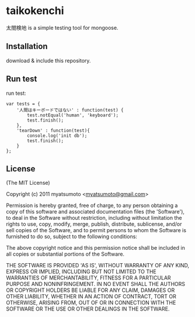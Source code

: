 # taikokenchi
太閤検地 is a simple testing tool for mongoose.

## Installation

download & include this repository.

## Run test

run test:

    var tests = {
        '人間はキーボードではない' : function(test) {
            test.notEqual('human', 'keyboard');
            test.finish();
        },
        'tearDown' : function(test){
            console.log('init db');
            test.finish();
        }
    };

## License 

(The MIT License)

Copyright (c) 2011 myatsumoto &lt;myatsumoto@gmail.com&gt;

Permission is hereby granted, free of charge, to any person obtaining
a copy of this software and associated documentation files (the
'Software'), to deal in the Software without restriction, including
without limitation the rights to use, copy, modify, merge, publish,
distribute, sublicense, and/or sell copies of the Software, and to
permit persons to whom the Software is furnished to do so, subject to
the following conditions:

The above copyright notice and this permission notice shall be
included in all copies or substantial portions of the Software.

THE SOFTWARE IS PROVIDED 'AS IS', WITHOUT WARRANTY OF ANY KIND,
EXPRESS OR IMPLIED, INCLUDING BUT NOT LIMITED TO THE WARRANTIES OF
MERCHANTABILITY, FITNESS FOR A PARTICULAR PURPOSE AND NONINFRINGEMENT.
IN NO EVENT SHALL THE AUTHORS OR COPYRIGHT HOLDERS BE LIABLE FOR ANY
CLAIM, DAMAGES OR OTHER LIABILITY, WHETHER IN AN ACTION OF CONTRACT,
TORT OR OTHERWISE, ARISING FROM, OUT OF OR IN CONNECTION WITH THE
SOFTWARE OR THE USE OR OTHER DEALINGS IN THE SOFTWARE.
